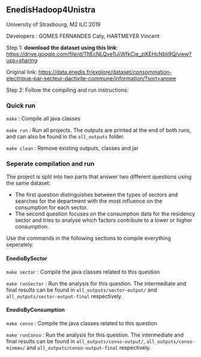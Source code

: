 ## EnedisHadoop4Unistra

University of Strasbourg, M2 ILC 2019

Developers :
GOMES FERNANDES Caty, HARTMEYER Vincent


Step 1: **download the dataset using this link**: https://drive.google.com/file/d/11tEcNLQve1IJiWfkCie_zjKEHcNbli9Q/view?usp=sharing 

Original link: https://data.enedis.fr/explore/dataset/consommation-electrique-par-secteur-dactivite-commune/information/?sort=annee

Step 2: Follow the compiling and run instructions:

### Quick run 

`make` : Compile all java classes

`make run` : Run all projects. The outputs are printed at the end of both runs, and can also be found in the `all_outputs` folder.

`make clean` : Remove existing outputs, classes and jar

### Seperate compilation and run

The project is split into two parts that answer two different questions using the same dataset:
* The first question distinguishes between the types of sectors and searches for the department with the most influence on the consumption for each sector.
* The second question focuses on the consumption data for the residency sector and tries to analyse which factors contribute to a lower or higher consumption.

Use the commands in the following sections to compile everything seperately.

#### EnedisBySector

`make sector` : Compile the java classes related to this question

`make runSector` : Run the analysis for this question. The intermediate and final results can be found in `all_outputs/sector-output/` and `all_outputs/sector-output-final` respectively.

#### EnedisByConsumption

`make conso` : Compile the java classes related to this question

`make runConso` : Run the analysis for this question. The intermediate and final results can be found in `all_outputs/conso-output/`,  `all_outputs/conso-minmax/` and `all_outputs/conso-output-final` respectively.
